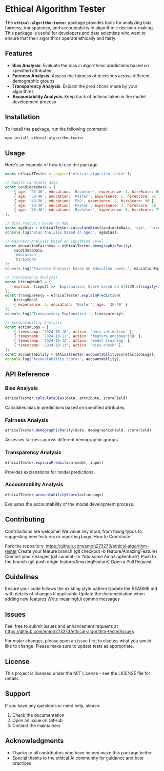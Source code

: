 # Ethical Algorithm Tester

The **`ethical-algorithm-tester`** package provides tools for analyzing bias, fairness, transparency, and accountability in algorithmic decision-making. This package is useful for developers and data scientists who want to ensure that their algorithms operate ethically and fairly.

## Features

- **Bias Analysis**: Evaluate the bias in algorithmic predictions based on specified attributes
- **Fairness Analysis**: Assess the fairness of decisions across different demographic groups
- **Transparency Analysis**: Explain the predictions made by your algorithms
- **Accountability Analysis**: Keep track of actions taken in the model development process

## Installation

To install the package, run the following command:

```bash
npm install ethical-algorithm-tester
```

## Usage

Here's an example of how to use the package:

```javascript
const ethicalTester = require('ethical-algorithm-tester');

// Sample candidate data
const candidateData = [
    { age: '20-30', education: 'Bachelor', experience: 3, hireScore: 65 },
    { age: '30-40', education: 'Master', experience: 5, hireScore: 85 },
    { age: '40-50', education: 'PhD', experience: 8, hireScore: 90 },
    { age: '20-30', education: 'Master', experience: 2, hireScore: 70 },
    { age: '30-40', education: 'Bachelor', experience: 6, hireScore: 75 },
];

// Bias Analysis based on Age
const ageBias = ethicalTester.calculateBias(candidateData, 'age', 'hireScore');
console.log('Bias Analysis based on Age:', ageBias);

// Fairness Analysis based on Education Level
const educationFairness = ethicalTester.demographicParity(
    candidateData, 
    'education', 
    'hireScore'
);
console.log('Fairness Analysis based on Education Level:', educationFairness);

// Transparency Analysis
const hiringModel = {
    explain: (input) => `Explanation: Score based on ${JSON.stringify(input)}`,
};
const transparency = ethicalTester.explainPrediction(
    hiringModel, 
    { experience: 5, education: 'Master', age: '30-40' }
);
console.log('Transparency Explanation:', transparency);

// Accountability Analysis
const actionLogs = [
    { timestamp: '2024-10-10', action: 'data validation' },
    { timestamp: '2024-10-11', action: 'feature engineering' },
    { timestamp: '2024-10-12', action: 'model training' },
    { timestamp: '2024-10-13', action: 'bias check' },
];
const accountability = ethicalTester.accountabilityScore(actionLogs);
console.log('Accountability Score:', accountability);
```

## API Reference

### Bias Analysis

```javascript
ethicalTester.calculateBias(data, attribute, scoreField)
```
Calculates bias in predictions based on specified attributes.

### Fairness Analysis

```javascript
ethicalTester.demographicParity(data, demographicField, scoreField)
```
Assesses fairness across different demographic groups.

### Transparency Analysis

```javascript
ethicalTester.explainPrediction(model, input)
```
Provides explanations for model predictions.

### Accountability Analysis

```javascript
ethicalTester.accountabilityScore(actionLogs)
```
Evaluates the accountability of the model development process.

## Contributing
Contributions are welcome! We value any input, from fixing typos to suggesting new features or reporting bugs.
How to Contribute

Fork the repository: https://github.com/emon273273/ethical-algorithm-tester
Create your feature branch (git checkout -b feature/AmazingFeature)
Commit your changes (git commit -m 'Add some AmazingFeature')
Push to the branch (git push origin feature/AmazingFeature)
Open a Pull Request

## Guidelines

Ensure your code follows the existing style pattern
Update the README.md with details of changes if applicable
Update the documentation when adding new features
Write meaningful commit messages

## Issues
Feel free to submit issues and enhancement requests at https://github.com/emon273273/ethical-algorithm-tester/issues

For major changes, please open an issue first to discuss what you would like to change.
Please make sure to update tests as appropriate.

## License

This project is licensed under the MIT License - see the LICENSE file for details.

## Support

If you have any questions or need help, please:
1. Check the documentation
2. Open an issue on GitHub
3. Contact the maintainers

## Acknowledgments

- Thanks to all contributors who have helped make this package better
- Special thanks to the ethical AI community for guidance and best practices